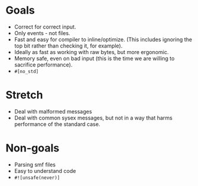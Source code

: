 # Goals

 - Correct for correct input.
 - Only events - not files.
 - Fast and easy for compiler to inline/optimize. (This includes ignoring the top bit rather than checking
   it, for example).
 - Ideally as fast as working with raw bytes, but more ergonomic.
 - Memory safe, even on bad input (this is the time we are willing to sacrifice performance).
 - `#[no_std]`

# Stretch

 - Deal with malformed messages
 - Deal with common sysex messages, but not in a way that harms performance of the standard case.

# Non-goals

 - Parsing smf files
 - Easy to understand code
 - `#![unsafe(never)]`
